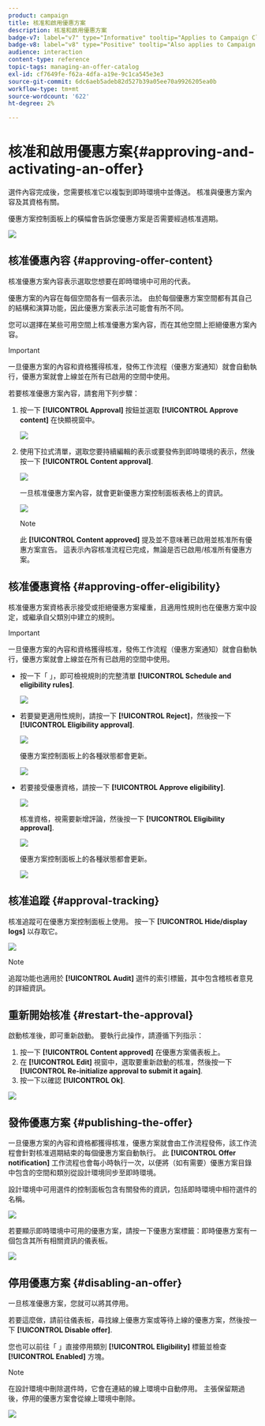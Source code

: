 ```yaml
---
product: campaign
title: 核准和啟用優惠方案
description: 核准和啟用優惠方案
badge-v7: label="v7" type="Informative" tooltip="Applies to Campaign Classic v7"
badge-v8: label="v8" type="Positive" tooltip="Also applies to Campaign v8"
audience: interaction
content-type: reference
topic-tags: managing-an-offer-catalog
exl-id: cf7649fe-f62a-4dfa-a19e-9c1ca545e3e3
source-git-commit: 6dc6aeb5adeb82d527b39a05ee70a9926205ea0b
workflow-type: tm+mt
source-wordcount: '622'
ht-degree: 2%

---
```


# 核准和啟用優惠方案{#approving-and-activating-an-offer}



選件內容完成後，您需要核准它以複製到即時環境中並傳送。 核准與優惠方案內容及其資格有關。

優惠方案控制面板上的橫幅會告訴您優惠方案是否需要經過核准週期。

![](assets/offer_validate_001.png)

## 核准優惠內容 {#approving-offer-content}

核准優惠方案內容表示選取您想要在即時環境中可用的代表。

優惠方案的內容在每個空間各有一個表示法。 由於每個優惠方案空間都有其自己的結構和演算功能，因此優惠方案表示法可能會有所不同。

您可以選擇在某些可用空間上核准優惠方案內容，而在其他空間上拒絕優惠方案內容。

>[!IMPORTANT]
>
>一旦優惠方案的內容和資格獲得核准，發佈工作流程（優惠方案通知）就會自動執行，優惠方案就會上線並在所有已啟用的空間中使用。

若要核准優惠方案內容，請套用下列步驟：

1. 按一下 **[!UICONTROL Approval]** 按鈕並選取 **[!UICONTROL Approve content]** 在快顯視窗中。

   ![](assets/offer_validate_002.png)

1. 使用下拉式清單，選取您要持續編輯的表示或要發佈到即時環境的表示，然後按一下 **[!UICONTROL Content approval]**.

   ![](assets/offer_validate_003.png)

   一旦核准優惠方案內容，就會更新優惠方案控制面板表格上的資訊。

   ![](assets/offer_validate_004.png)

   >[!NOTE]
   >
   >此 **[!UICONTROL Content approved]** 提及並不意味著已啟用並核准所有優惠方案宣告。 這表示內容核准流程已完成，無論是否已啟用/核准所有優惠方案。

## 核准優惠資格 {#approving-offer-eligibility}

核准優惠方案資格表示接受或拒絕優惠方案權重，且適用性規則也在優惠方案中設定，或繼承自父類別中建立的規則。

>[!IMPORTANT]
>
>一旦優惠方案的內容和資格獲得核准，發佈工作流程（優惠方案通知）就會自動執行，優惠方案就會上線並在所有已啟用的空間中使用。

* 按一下「 」，即可檢視規則的完整清單 **[!UICONTROL Schedule and eligibility rules]**.

   ![](assets/offer_validate_005.png)

* 若要變更適用性規則，請按一下 **[!UICONTROL Reject]**，然後按一下 **[!UICONTROL Eligibility approval]**.

   ![](assets/offer_validate_007.png)

   優惠方案控制面板上的各種狀態都會更新。

   ![](assets/offer_validate_006.png)

* 若要接受優惠資格，請按一下 **[!UICONTROL Approve eligibility]**.

   ![](assets/offer_validate_008.png)

   核准資格，視需要新增評論，然後按一下 **[!UICONTROL Eligibility approval]**.

   ![](assets/offer_validate_009.png)

   優惠方案控制面板上的各種狀態都會更新。

   ![](assets/offer_validate_010.png)

## 核准追蹤 {#approval-tracking}

核准追蹤可在優惠方案控制面板上使用。 按一下 **[!UICONTROL Hide/display logs]** 以存取它。

![](assets/offer_validate_012.png)

>[!NOTE]
>
>追蹤功能也適用於 **[!UICONTROL Audit]** 選件的索引標籤，其中包含稽核者意見的詳細資訊。

## 重新開始核准 {#restart-the-approval}

啟動核准後，即可重新啟動。 要執行此操作，請遵循下列指示：

1. 按一下 **[!UICONTROL Content approved]** 在優惠方案儀表板上。
1. 在 **[!UICONTROL Edit]** 視窗中，選取要重新啟動的核准，然後按一下 **[!UICONTROL Re-initialize approval to submit it again]**.
1. 按一下以確認 **[!UICONTROL Ok]**.

![](assets/offer_validate_013.png)

## 發佈優惠方案 {#publishing-the-offer}

一旦優惠方案的內容和資格都獲得核准，優惠方案就會由工作流程發佈，該工作流程會針對核准週期結束的每個優惠方案自動執行。 此 **[!UICONTROL Offer notification]** 工作流程也會每小時執行一次，以便將（如有需要）優惠方案目錄中包含的空間和類別從設計環境同步至即時環境。

設計環境中可用選件的控制面板包含有關發佈的資訊，包括即時環境中相符選件的名稱。

![](assets/offer_golive_001.png)

若要顯示即時環境中可用的優惠方案，請按一下優惠方案標籤：即時優惠方案有一個包含其所有相關資訊的儀表板。

![](assets/offer_golive_002.png)

## 停用優惠方案 {#disabling-an-offer}

一旦核准優惠方案，您就可以將其停用。

若要這麼做，請前往儀表板，尋找線上優惠方案或等待上線的優惠方案，然後按一下 **[!UICONTROL Disable offer]**.

您也可以前往「 」直接停用類別 **[!UICONTROL Eligibility]** 標籤並檢查 **[!UICONTROL Enabled]** 方塊。

>[!NOTE]
>
>在設計環境中刪除選件時，它會在連結的線上環境中自動停用。 主張保留期過後，停用的優惠方案會從線上環境中刪除。

![](assets/offer_preview_deactivate.png)
